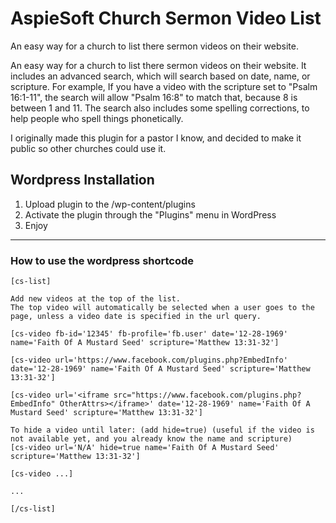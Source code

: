 # AspieSoft Church Sermon Video List

An easy way for a church to list there sermon videos on their website.

An easy way for a church to list there sermon videos on their website.
It includes an advanced search, which will search based on date, name, or scripture.
For example, If you have a video with the scripture set to "Psalm 16:1-11", the search will allow "Psalm 16:8" to match that, because 8 is between 1 and 11.
The search also includes some spelling corrections, to help people who spell things phonetically.

I originally made this plugin for a pastor I know, and decided to make it public so other churches could use it.

## Wordpress Installation

1. Upload plugin to the /wp-content/plugins
2. Activate the plugin through the "Plugins" menu in WordPress
3. Enjoy

---

### How to use the wordpress shortcode

```WordPress
[cs-list]

Add new videos at the top of the list.
The top video will automatically be selected when a user goes to the page, unless a video date is specified in the url query.

[cs-video fb-id='12345' fb-profile='fb.user' date='12-28-1969' name='Faith Of A Mustard Seed' scripture='Matthew 13:31-32']

[cs-video url='https://www.facebook.com/plugins.php?EmbedInfo' date='12-28-1969' name='Faith Of A Mustard Seed' scripture='Matthew 13:31-32']

[cs-video url='<iframe src="https://www.facebook.com/plugins.php?EmbedInfo" OtherAttrs></iframe>' date='12-28-1969' name='Faith Of A Mustard Seed' scripture='Matthew 13:31-32']

To hide a video until later: (add hide=true) (useful if the video is not available yet, and you already know the name and scripture)
[cs-video url='N/A' hide=true name='Faith Of A Mustard Seed' scripture='Matthew 13:31-32']

[cs-video ...]

...

[/cs-list]
```
